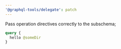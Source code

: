 ```yaml
---
'@graphql-tools/delegate': patch
---
```


Pass operation directives correctly to the subschema;
```graphql
query {
  hello @someDir
}
```
